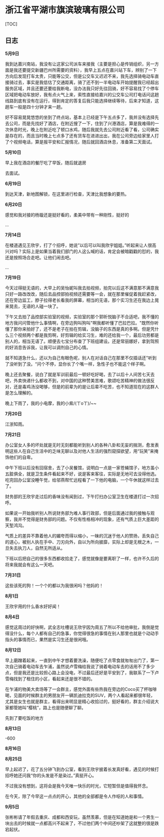 # 浙江省平湖市旗滨玻璃有限公司

[TOC]

## 日志

**5月9日**

我到达嘉兴南站，我没有让这家公司派车来接我（主要是担心是传销组织，另一方面是我还要提交新疆巴州所需要的资料），我早上五点在嘉兴站下车，辨别了一下方向后发现打车太贵，只能等公交，但是公交车又迟迟不来，我先选择骑电动车直接骑过去，事实是我低估了交通距离，骑了还不到一半电动车开始提醒我已经超出服务区域，并且还要还要给我断电，没办法我只好先往回骑，好不容易找了个停车区域把电动车放好，我有点火气上来，索性直接给嘉兴的公交车公司打电话问这趟线路到底有没有在运行，得到肯定的答复后我只能选择继续等待，后来才知道，这趟车一般是四十分钟才来一趟。

好不容易晃晃悠悠的坐到了终点站，基本上已经是下午五点多了，我并没有选择先去公司，而是先找好了酒店，在附近搜了一下，住到了兴港酒店，算是我难得的一次休息时光，晚上在附近吃了顿口水鸡，随后我就先去公司附近看了看，公司确实是存在的，而且当时晚上七点多了还有货车在进进出出，我在公司旁边给家里人打了个视频电话，算是报平安和汇报情况，随后就回酒店休息，准备第二天面试。

**5月10日**

早上我在酒店的餐厅吃了早饭，随后就退房

去面试。

**6月19日**

到达天津，新地图解锁，在这里进行检查，天津比我想象的要热。

**6月20日**

感觉和我对接的杨璇还是挺好看的，柔美中带有一种刚性，挺好的

...

**7月14日**

在楼道遇见王欣宇，打了个招呼，她说”以后可以叫我欣宇姐姐。”听起来让人很高兴对吗？实际上是如果当着我们部门的人这么喊的话，肯定会被暗戳戳的怼的，我还是按照场合走吧。让他们闹去吧。

...

**7月19日**

今天过得挺无语的，大早上的吴怡妮叫我去拍视频，拍完以后这不满意那不满意我只好一路改改改，随后去品控部拍视频还需要等一会，就在那里催促着我赶紧改，还在旁边监工，脖子拉得老长看我的屏幕，相当的无语，那个实习生还在我边上晃来晃去，无语的人碰一块了。

下午又去拍了品控部实验室的视频，实验室的那个郭昕悦脑子不合适吧，我不懂的地方我问问管他什么事情啊，在旁边狗叫狗叫"啊我都听懂了巴拉巴拉。"既然你听懂了那你来拍好了，还不是老子在拍在剪辑，没脑子的东西是真的多啊。但是凭什么三个视频两个都是我剪啊，好剪辑的给实习生，难的还给我一个，最后功劳都是别人的，相当无语了。顺便去七宝分布查了下班组建设。还是常丽娜好，拿到驾照的好消息告诉我，让我可以调剂自己的心情。

就不知道急什么，还以为自己有眼色呢，别人在对话自己在那里不仅插话还”听到了没听到了没。“问个不停，显你长了个嘴一样，急性子也不能这个样子啊。

晚上还去聚餐，说白了就是军训前最后一顿好吃好喝，去了以后十人间苦七天去吧，外卖快递什么都收不到，对中国的这种赞美苦难，歌颂吃苦精神的做法很反对，还是毒鸡汤没喝够，但是的前辈为的是让后辈不吃苦，也不知道现在的这群人是怎么理解的。

晚上下雨了，我的小电摩，我的小紫/(ㄒoㄒ)/~~

**7月20日**

江浙知雨。

**7月21日**

办公室女人多的坏处就是无时无刻都能听到别人的各种八卦和无妄的揣测，愈发表明这些人在自己生活中的乏味无聊以及对他人生活的强烈窥探欲望，用“玩笑”来掩饰他们的自卑。

中午下班以后没有回宿舍，去了小吴餐馆，说明白一点是一家苍蝇馆子，地方虽小五脏俱全，就是卫生条件看起来不好，说是客来客往，实际是无地可去没得他选。吃完回办公室没睡午觉，给邬燕帮忙远程看了一下他的电脑，一个午休就这样过去了。

财务部的王欣宇走过后的香味没有闻到过，下午打扫办公室卫生在楼道打过一次招呼。

如果说一开始我听别人所说财务部为难人事行政部，但是后面通过我的接触与观察，我并不觉得是财务部的问题。不仅有性格相冲的现象，还有气质上巨大差距的天堑鸿沟。

气质上的差异不靠着他人的媚夸而得以缩小，一昧的沉迷于他人的赞扬，丢失自己的道心，被别人执在手中、刀刃向外，自以为所向披靡，实际上却是无根之木，一旦失去执刀人，自然无所适从。

下班以后把自己的很多东西都收拾走了，感觉就像是要离职了一样，也许不久后的将来我就会有这么一天吧。

**7月31日**

这些该死的狗！一个个的都以为我很闲吗？他妈的！

**8月1日**

王欣宇用的什么香水好好闻！

**8月4日**

感觉这周过的好快啊，武全志吐槽说王欣宇因为周五了所以不给他审批，我倒是觉得没什么，每个人都有自己的急事，你觉得很急的事情在别人那里也就是个动动手指头的事情而已，果然是实习生还是很闲哦。

**8月12日**

早上磨蹭着起来，一直到中午才想着要洗澡，随便吃了点零食就匆匆出门了，第一次自己骑着电动车去乍浦，虽然说卢雪梅给我说了骑着电动车去的话用不了多少点，但是我还是比较担心路上会没电，不过最后还好是平安到了，我联系了一下卢雪梅找到了租住的小区，看起来还是很不错的。

在乍浦的物美大卖场等了一会群主，感觉外面有些热我在旁边的Coco买了杯咖啡喝，见面的时候群主的男朋友开一辆凯迪拉克的SUV，两个人看起来都很年轻，尤其是女生也就是群主，看得出来明显是精心收拾过的，挺好看的，群主介绍说大家都管她叫“樱桃”，路上也是随便聊了聊。

先到了要吃饭的地方

**8月13日**

-600

**8月16日**

**8月25日**

早上起迟了，花了五分钟飞到办公室，看到王欣宇披着长发真好看，遇见的时候打招呼她还问我“你的头发是不是染过。”真挺开心。

不过我没有想到，这将会是我今天唯一快乐的时光，它短暂但是值得我怀念。

在今天，除了今早这一点点的开心，其他的全部都是令人作呕的人和事情。

**9月5日**

张彬彬请了年假去重庆、成都和西安玩，虽然羡慕，但是在知道她是和一个男生一块出去的时候就一点都高兴不起来了，不过他们两个中间还吵架了这就整的很是跌宕起伏。